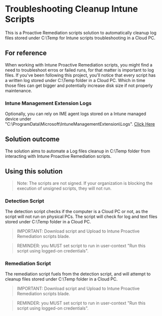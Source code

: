 # Troubleshooting Cleanup Intune Scripts
This is a Proactive Remediation scripts solution to automatically cleanup log files stored under C:\Temp for Intune scripts troubleshooting in a Cloud PC.

## For reference
When working with Intune Proactive Remediation scripts, you might find a need to troubleshoot erros or failed runs, for that matter is important to log files.
If you've been following this project, you'll notice that every script has a written log stored under C:\Temp folder in a Cloud PC.
Which in time those files can get bigger and potentially increase disk size if not properly maintenance.

### Intune Management Extension Logs
Optionally, you can rely on IME agent logs stored on a Intune managed device under "C:\ProgramData\Microsoft\IntuneManagementExtension\Logs".
[Click Here](https://learn.microsoft.com/en-us/mem/intune/apps/intune-management-extension#intune-management-extension-logs)

## Solution outcome
The solution aims to automate a Log files cleanup in C:\Temp folder from interacting with Intune Proactive Remediation scripts.

## Using this solution
> Note: The scripts are not signed. If your organization is blocking the execution of unsigned scripts, they will not run.

### Detection Script
The detection script checks if the computer is a Cloud PC or not, as the script will not run on physical PCs.
The script will check for log and text files stored under C:\Temp folder in a Cloud PC.

> IMPORTANT: Download script and Upload to Intune Proactive Remediation scripts blade.

> REMINDER: you MUST set script to run in user-context "Run this script using logged-on credentials". 

### Remediation Script
The remediation script fuels from the detection script, and will attempt to cleanup files stored under C:\Temp folder in a Cloud PC.

> IMPORTANT: Download script and Upload to Intune Proactive Remediation scripts blade.

> REMINDER: you MUST set script to run in user-context "Run this script using logged-on credentials".
